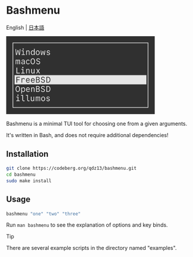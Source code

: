 # Bashmenu
English | [日本語](README-ja.md)

<img src="preview.png" width="400">

Bashmenu is a minimal TUI tool for choosing one from a given arguments.

It's written in Bash, and does not require additional dependencies!

## Installation
```sh
git clone https://codeberg.org/qdz13/bashmenu.git
cd bashmenu
sudo make install
```

## Usage
```sh
bashmenu "one" "two" "three"
```

Run `man bashmenu` to see the explanation of options and key binds.

> [!TIP]
> There are several example scripts in the directory named "examples".
